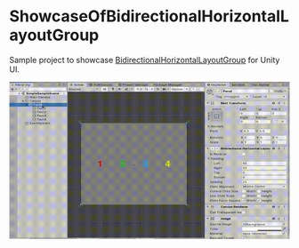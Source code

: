 # ShowcaseOfBidirectionalHorizontalLayoutGroup
Sample project to showcase [BidirectionalHorizontalLayoutGroup](https://github.com/hk1ll3r/BidirectionalHorizontalLayoutGroup) for Unity UI.

![BidirectionalHorizontalLayoutGroup in action](https://raw.githubusercontent.com/hk1ll3r/ShowcaseOfBidirectionalHorizontalLayoutGroup/master/Resources/vid1.gif)
